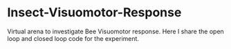 # Insect-Visuomotor-Response
Virtual arena to investigate Bee Visuomotor response. Here I share the open loop and closed loop code for the experiment.
